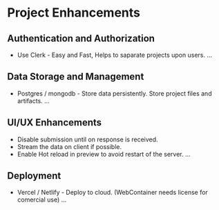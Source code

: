 # Project Enhancements

## Authentication and Authorization
+ Use Clerk - Easy and Fast, Helps to saparate projects upon users.
...

## Data Storage and Management
+ Postgres / mongodb - Store data persistently. Store project files and artifacts.
...

## UI/UX Enhancements
+ Disable submission until on response is received.
+ Stream the data on client if possible.
+ Enable Hot reload in preview to avoid restart of the server.
...

## Deployment
+ Vercel / Netlify - Deploy to cloud. (WebContainer needs license for comercial use)
...
